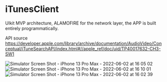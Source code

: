 # iTunesClient

UIkit MVP architecture, ALAMOFIRE for the network layer, the APP is built entirely programmatically.

API source https://developer.apple.com/library/archive/documentation/AudioVideo/Conceptual/iTuneSearchAPI/index.html#//apple_ref/doc/uid/TP40017632-CH3-SW1

![Simulator Screen Shot - iPhone 13 Pro Max - 2022-06-02 at 16 05 02](https://user-images.githubusercontent.com/87275828/171635747-36e4f5ff-190b-4071-a2d8-d33d502330a2.png)
![Simulator Screen Shot - iPhone 13 Pro Max - 2022-06-02 at 16 10 01](https://user-images.githubusercontent.com/87275828/171636641-0fe15b63-f7f0-4ef3-94a4-57549a15ef73.png)
![Simulator Screen Shot - iPhone 13 Pro Max - 2022-06-02 at 16 02 39](https://user-images.githubusercontent.com/87275828/171635821-f98ce836-f99a-41a7-8d82-f08c1a693fe8.png)


